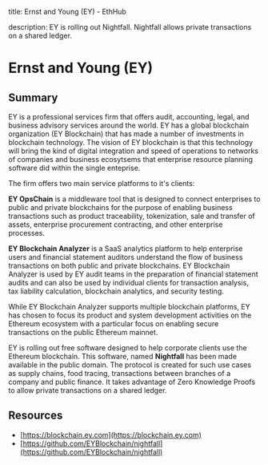 title: Ernst and Young (EY) - EthHub

description: EY is rolling out Nightfall. Nightfall allows private transactions on a shared ledger.

# Ernst and Young (EY)

## Summary

EY is a professional services firm that offers audit, accounting, legal, and business advisory services around the world.  EY has a global blockchain organization (EY Blockchain) that has made a number of investments in blockchain technology.  The vision of EY blockchain is that this technology will bring the kind of digital integration and speed of operations to networks of companies and business ecosytsems that enterprise resource planning software did within the single enteprise.  

The firm offers two main service platforms to it's clients:

**EY OpsChain** is a middleware tool that is designed to connect enterprises to public and private blockchains for the purpose of enabling business transactions such as product traceability, tokenization, sale and transfer of assets, enterprise procurement contracting, and other enterprise processes.

**EY Blockchain Analyzer** is a SaaS analytics platform to help enterprise users and financial statement auditors understand the flow of business transactions on both public and private blockchains.  EY Blockchain Analyzer is used by EY audit teams in the preparation of financial statement audits and can also be used by individual clients for transaction analysis, tax liability calculation, blockchain analytics, and security testing.

While EY Blockchain Analyzer supports multiple blockchain platforms, EY has chosen to focus its product and system development activities on the Ethereum ecosystem with a particular focus on enabling secure transactions on the public Ethereum mainnet.

EY is rolling out free software designed to help corporate clients use the Ethereum blockchain. This software, named **Nightfall** has been made available in the public domain. The protocol is created for such use cases as supply chains, food tracing, transactions between branches of a company and public finance. It takes advantage of Zero Knowledge Proofs to allow private transactions on a shared ledger.


## Resources

* [https://blockchain.ey.com](https://blockchain.ey.com)
* [https://github.com/EYBlockchain/nightfall](https://github.com/EYBlockchain/nightfall)

